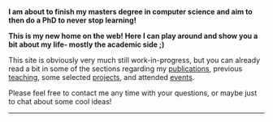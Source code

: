 

<div class="p-3 mb-2 bg-success text-white text-center">
	<p><b>I am about to finish my masters degree in computer science and aim to then do a PhD to never stop learning!</b></p>
</div>

**This is my new home on the web! Here I can play around and show you a bit about my life- mostly the academic side ;)**

This site is obviously very much still work-in-progress, but you can already read a bit in some of the sections regarding my [publications](/publications.html), previous [teaching](/teaching.html), some selected [projects](/projects.html), and attended [events](/events.html). <!--, and finally my [CV](/cv/). -->

Please feel free to contact me any time with your questions, or maybe just to chat about some cool ideas!
<hr />

